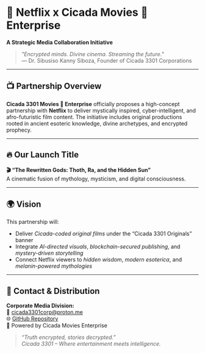 # 🎥 Netflix x Cicada Movies 🎥 Enterprise  
**A Strategic Media Collaboration Initiative**

> *"Encrypted minds. Divine cinema. Streaming the future."*  
> — Dr. Sibusiso Kanny Siboza, Founder of Cicada 3301 Corporations

---

## 📺 Partnership Overview

**Cicada 3301 Movies 🎥 Enterprise** officially proposes a high-concept partnership with **Netflix** to deliver mystically inspired, cyber-intelligent, and afro-futuristic film content. The initiative includes original productions rooted in ancient esoteric knowledge, divine archetypes, and encrypted prophecy.

---

## 🔥 Our Launch Title  
**🎬 “The Rewritten Gods: Thoth, Ra, and the Hidden Sun”**  
A cinematic fusion of mythology, mysticism, and digital consciousness.

---

## 🌍 Vision
This partnership will:
- Deliver *Cicada-coded original films* under the “Cicada 3301 Originals” banner
- Integrate *AI-directed visuals*, *blockchain-secured publishing*, and *mystery-driven storytelling*
- Connect Netflix viewers to *hidden wisdom*, *modern esoterica*, and *melanin-powered mythologies*

---

## 📡 Contact & Distribution  
**Corporate Media Division:**  
📧 cicada3301corp@proton.me  
🌐 [GitHub Repository](https://github.com/Cicada-3301Bank/Cicada-3301-Corporations)  
🎥 Powered by Cicada Movies Enterprise  

> _“Truth encrypted, stories decrypted.”_  
> _Cicada 3301 – Where entertainment meets intelligence._
